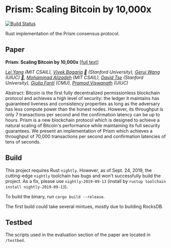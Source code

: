 # Prism: Scaling Bitcoin by 10,000x

[![Build Status](https://travis-ci.com/yangl1996/prism-rust.svg?token=HUqJJ7ZuGW1FW5vCJpjM&branch=master)](https://travis-ci.com/yangl1996/prism-rust)

Rust implementation of the Prism consensus protocol.

## Paper

__Prism: Scaling Bitcoin by 10,000x__ [\[full text\]](https://github.com/yangl1996/prism-rust/blob/master/arxiv-build.pdf)

_[Lei Yang](http://leiy.me) (MIT CSAIL), [Vivek Bagaria](https://www.linkedin.com/in/vivek-bagaria-7a833637/) [📧](mailto:vbagaria@stanford.edu) (Stanford University), [Gerui Wang](https://www.linkedin.com/in/gerui-wang-495736a3/) (UIUC) [📧](mailto:geruiw2@illinois.edu), [Mohammad Alizadeh](http://people.csail.mit.edu/alizadeh/) (MIT CSAIL), [David Tse](https://tselab.stanford.edu/people/principal-investigator/david-tse/) (Stanford University), [Giulia Fanti](https://www.andrew.cmu.edu/user/gfanti/) (CMU), [Pramod Viswanath](http://pramodv.ece.illinois.edu) (UIUC)_

Abstract: Bitcoin is the first fully decentralized permissionless blockchain protocol and achieves a high level of security: the ledger it maintains has guaranteed liveness and consistency properties as long as the adversary has less compute power than the honest nodes. However, its throughput is only 7 transactions per second and the confirmation latency can be up to hours. Prism is a new blockchain protocol which is designed to achieve a natural scaling of Bitcoin's performance while maintaining its full security guarantees. We present an implementation of Prism which achieves a throughput of 70,000 transactions per second and confirmation latencies of tens of seconds.

## Build

This project requires Rust `nightly`. However, as of Sept. 24, 2019, the cutting-edge `nightly` toolchain has bugs and won't successfully build the project. As a fix, please use `nightly-2019-09-13` (install by `rustup toolchain install nightly-2019-09-13`).

To build the binary, run `cargo build --release`.

The first build could take several mintues, mostly due to building RocksDB.

## Testbed

The scripts used in the evaluation section of the paper are located in `/testbed`.

